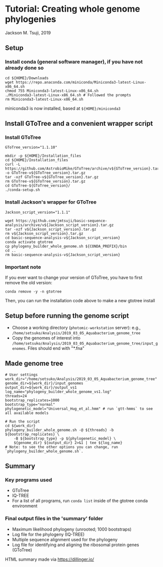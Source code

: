 # Tutorial: Creating whole genome phylogenies
Jackson M. Tsuji, 2019

## Setup
### Install conda (general software manager), if you have not already done so
```
cd ${HOME}/Downloads
wget https://repo.anaconda.com/miniconda/Miniconda3-latest-Linux-x86_64.sh
chmod 755 Miniconda3-latest-Linux-x86_64.sh
./Miniconda3-latest-Linux-x86_64.sh # Followed the prompts
rm Miniconda3-latest-Linux-x86_64.sh
```
miniconda3 is now installed, based at `${HOME}/miniconda3`

## Install GToTree and a convenient wrapper script
### Install GToTree
```
GToTree_version="1.1.10"

mkdir -p ${HOME}/Installation_files
cd ${HOME}/Installation_files
curl -L https://github.com/AstrobioMike/GToTree/archive/v${GToTree_version}.tar.gz -o GToTree-v${GToTree_version}.tar.gz
tar -xzf GToTree-v${GToTree_version}.tar.gz
rm GToTree-v${GToTree_version}.tar.gz
cd GToTree-${GToTree_version}/
./conda-setup.sh
```

### Install Jackson's wrapper for GToTree
```
Jackson_script_version="1.1.1"

wget https://github.com/jmtsuji/basic-sequence-analysis/archive/v${Jackson_script_version}.tar.gz
tar -xzf v${Jackson_script_version}.tar.gz
rm v${Jackson_script_version}.tar.gz
cd basic-sequence-analysis-v${Jackson_script_version}
conda activate gtotree
cp phylogeny_builder_whole_genome.sh ${CONDA_PREFIX}/bin
cd ..
rm basic-sequence-analysis-v${Jackson_script_version}
```

### Important note
If you ever want to change your version of GToTree, you have to first remove the old version:
```
conda remove -y -n gtotree
```
Then, you can run the installation code above to make a new gtotree install


## Setup before running the genome script
- Choose a working directory (`photomic-workstation` server): e.g., `/home/setsuko/Analysis/2019_03_05_Aquabacterium_genome_tree`
- Copy the genomes of interest into `/home/setsuko/Analysis/2019_03_05_Aquabacterium_genome_tree/input_genomes`. Files should end with "*.fna"

## Made genome tree
```
# User settings
work_dir="/home/setsuko/Analysis/2019_03_05_Aquabacterium_genome_tree"
genome_dir=${work_dir}/input_genomes
output_dir=${work_dir}/output_vs1
log_name="phylogeny_builder_whole_genome_vs1.log"
threads=24
bootstrap_replicates=1000
bootstrap_type="normal"
phylogenetic_model="Universal_Hug_et_al.hmm" # run `gtt-hmms` to see all available models

# Run the script
cd ${work_dir}
phylogeny_builder_whole_genome.sh -@ ${threads} -b ${bootstrap_replicates} \
    -B ${bootstrap_type} -p ${phylogenetic_model} \
    ${genome_dir} ${output_dir} 2>&1 | tee ${log_name}
# Note: to see the other options you can change, run `phylogeny_builder_whole_genome.sh`.
```

## Summary
### Key programs used
- GToTree
- IQ-TREE
- For a list of all programs, run `conda list` inside of the gtotree conda environment

### Final output files in the 'summary' folder
- Maximum likelihood phylogeny (unrooted; 1000 bootstraps)
- Log file for the phylogeny (IQ-TREE)
- Multiple sequence alignment used for the phylogeny
- Log file for identifying and aligning the ribosomal protein genes (GToTree)

HTML summary made via https://dillinger.io/

